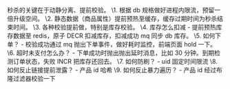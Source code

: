 秒杀的关键在于动静分离、提前校验。
\1. 根据 db 规格做好进程内限流，预留一倍升级空间。
\2. 静态数据（商品属性）提前预热至缓存，缓存过期时间为秒杀结束时间。
\3. 各种校验提前做，特别是库存校验。
\4. 库存怎么扣减
\- 提前预热库存数据至 redis，原子 DECR 扣减库存，扣减成功 mq 同步 db 库存。
\5. 如何下单？
\- 校验成功通过 mq 抛出下单事件，做好耗时监控，前端页面 hold 一下。
\6. 超时未支付怎么办？
\- 下单成功时抛出抛出延时消息，比如 30 分钟。到期检测订单状态，失败 INCR 把库存还回去。
\7. 如何防刷？
\- uid 固定时间限流
\8. 如何反止链接提前泄露？
\- 产品 id 哈希
\9. 如何反止暴力遍历？
\- 产品 id 经过布隆过滤器校验一下